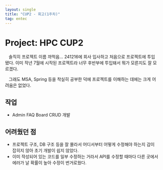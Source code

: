 ```yaml
---
layout: single
title: "CUP2 - 회고(1주차)"
tag: entec
---
```


# Project: HPC CUP2

&nbsp;&nbsp; 솔직히 프로젝트 이름 까먹음... 241216에 회사 입사하고 처음으로 프로젝트에 투입됐다.
이미 작년 7월에 시작된 프로젝트라 너무 후반부에 투입돼서 뭐가 모른지도 잘 모르겠다.

&nbsp;&nbsp; 그래도 MSA, Spring 등을 착실히 공부한 덕에 프로젝트를 이해하는 데에는 크게 어려움은 없었다.

## 작업
- Admin FAQ Board CRUD 개발

## 어려웠던 점

- 프로젝트 구조, DB 구조 등을 잘 몰라서 어디서부터 어떻게 수정해야 하는지
감이 잡히지 않아 초기 개발이 쉽지 않았다.
- 이미 작성되어 있는 코드를 일부 수정하는 거라서 API를 수정할 때마다 다른 곳에서 에러가 날 확률이 높아 수정이 번거로웠다.
